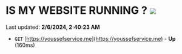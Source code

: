 # IS MY WEBSITE RUNNING ? [![](https://img.shields.io/static/v1?label=Sponsor&message=%E2%9D%A4&logo=GitHub&color=%23fe8e86)](https://github.com/sponsors/<username>)

Last updated: **2/6/2024, 2:40:23 AM**

- `GET` [https://youssefservice.me](https://youssefservice.me) - **Up** (160ms)
